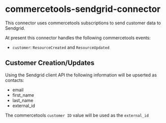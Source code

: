 # commercetools-sendgrid-connector

This connector uses commercetools subscriptions to send customer data to Sendgrid.

At present this connector handles the following commercetools events:

- `customer`: `ResourceCreated` and `ResourceUpdated`

## Customer Creation/Updates

Using the Sendgrid client API the following information will be upserted as contacts:

- email
- first_name
- last_name
- external_id

The commercetools `customer ID` value will be used as the `external_id`
